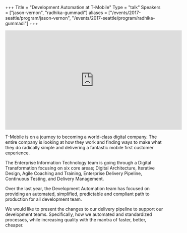 +++
Title = "Development Automation at T-Mobile"
Type = "talk"
Speakers = ["jason-vernon", "radhika-gummadi"]
aliases = ["/events/2017-seattle/program/jason-vernon", "/events/2017-seattle/program/radhika-gummadi"]
+++

<iframe width="560" height="315" src="https://www.youtube-nocookie.com/embed/SKdBi67RYV0" frameborder="0" allowfullscreen></iframe>

T-Mobile is on a journey to becoming a world-class digital company. The entire company is looking at how they work and finding ways to make what they do radically simple and delivering a fantastic mobile first customer experience.

The Enterprise Information Technology team is going through a Digital Transformation focusing on six core areas; Digital Architecture, Iterative Design, Agile Coaching and Training, Enterprise Delivery Pipeline, Continuous Testing, and Delivery Management.

Over the last year, the Development Automation team has focused on providing an automated, simplified, predictable and compliant path to production for all development team.

We would like to present the changes to our delivery pipeline to support our development teams. Specifically, how we automated and standardized processes, while increasing quality with the mantra of faster, better, cheaper.
